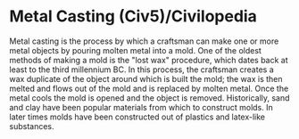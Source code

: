 # Metal Casting (Civ5)/Civilopedia

Metal casting is the process by which a craftsman can make one or more metal objects by pouring molten metal into a mold. One of the oldest methods of making a mold is the "lost wax" procedure, which dates back at least to the third millennium BC. In this process, the craftsman creates a wax duplicate of the object around which is built the mold; the wax is then melted and flows out of the mold and is replaced by molten metal. Once the metal cools the mold is opened and the object is removed.
Historically, sand and clay have been popular materials from which to construct molds. In later times molds have been constructed out of plastics and latex-like substances.